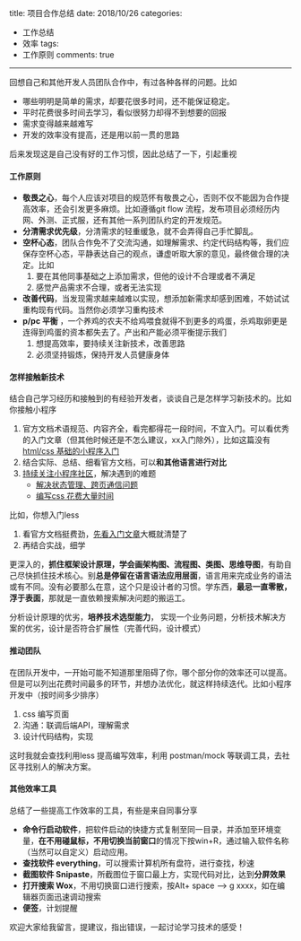title: 项目合作总结
date: 2018/10/26
categories:

- 工作总结
- 效率
tags:
- 工作原则
comments: true
---

回想自己和其他开发人员团队合作中，有过各种各样的问题。比如
- 哪些明明是简单的需求，却要花很多时间，还不能保证稳定。
- 平时花费很多时间去学习，看似很努力却得不到想要的回报
- 需求变得越来越难写
- 开发的效率没有提高，还是用以前一贯的思路

后来发现这是自己没有好的工作习惯，因此总结了一下，引起重视
#### 工作原则
- **敬畏之心**，每个人应该对项目的规范怀有敬畏之心，否则不仅不能因为合作提高效率，还会引发更多麻烦。比如遵循git flow 流程，发布项目必须经历内网、外测、正式服，还有其他一系列团队约定的开发规范。
- **分清需求优先级**，分清需求的轻重缓急，就不会弄得自己手忙脚乱。
- **空杯心态**，团队合作免不了交流沟通，如理解需求、约定代码结构等，我们应保存空杯心态，平静表达自己的观点，谦虚听取大家的意见，最终做合理的决定。比如
    1. 要在其他同事基础之上添加需求，但他的设计不合理或者不满足
    2. 感觉产品需求不合理，或者无法实现
- **改善代码**，当发现需求越来越难以实现，想添加新需求却感到困难，不妨试试重构现有代码。当然你必须学习重构技术
- **p/pc 平衡** ，一个养鸡的农夫不给鸡喂食就得不到更多的鸡蛋，杀鸡取卵更是连得到鸡蛋的资本都失去了。产出和产能必须平衡提示我们
    1. 想提高效率，要持续关注新技术，改善思路
    2. 必须坚持锻炼，保持开发人员健康身体

#### 怎样接触新技术

结合自己学习经历和接触到的有经验开发者，谈谈自己是怎样学习新技术的。比如你接触小程序 
   1. 官方文档术语规范、内容齐全，看完都得花一段时间，不宜入门。可以看优秀的入门文章（但其他时候还是不怎么建议，xx入门除外），比如这篇没有[html/css 基础的小程序入门](https://github.com/lics1216/learn_mini_program)
   2. 结合实际、总结、细看官方文档，可以**和其他语言进行对比**
   3. [持续关注小程序社区](http://www.wxapp-union.com/portal.php?mod=list&catid=21)，解决遇到的难题
       - [解决状态管理、跨页通信问题](https://github.com/Tencent/westore)
       - [编写css 花费大量时间](https://github.com/lics1216/mini_program_use_less)

比如，你想入门less
1. 看官方文档挺费劲，[先看入门文章](https://segmentfault.com/a/1190000007958084)大概就清楚了
2. 再结合实战，细学
   

更深入的，**抓住框架设计原理，学会画架构图、流程图、类图、思维导图**，有助自己尽快抓住技术核心。别**总是停留在语言语法应用层面**，语言用来完成业务的语法或有不同。没有必要那么在意，这个只是设计者的习惯。学东西，**最忌一直零散，浮于表面**，那就是一直依赖搜索解决问题的搬运工。

分析设计原理的优劣，**培养技术选型能力**， 实现一个业务问题，分析技术解决方案的优劣，设计是否符合扩展性（完善代码，设计模式）

#### 推动团队

在团队开发中，一开始可能不知道那里阻碍了你，哪个部分你的效率还可以提高。但是可以列出花费时间最多的环节，并想办法优化，就这样持续迭代。比如小程序开发中（按时间多少排序）
1. css 编写页面
2. 沟通：联调后端API，理解需求
3. 设计代码结构，实现

这时我就会查找利用less 提高编写效率，利用 postman/mock 等联调工具，去社区寻找别人的解决方案。

#### 其他效率工具

总结了一些提高工作效率的工具，有些是来自同事分享

- **命令行启动软件**，把软件启动的快捷方式复制至同一目录，并添加至环境变量，**在不用碰鼠标，不用切换当前窗口**的情况下按win+R，通过输入软件名称（当然可以自定义）启动应用。
- **查找软件 everything**，可以搜索计算机所有盘符，进行查找，秒速
- **截图软件 Snipaste**，所截图位于窗口最上方，实现代码对比，达到**分屏效果**
- **打开搜索 Wox**，不用切换窗口进行搜索，按Alt+ space  --> g xxxx，如在编辑器页面迅速调动搜索
- **便签**，计划提醒

 欢迎大家给我留言，提建议，指出错误，一起讨论学习技术的感受！